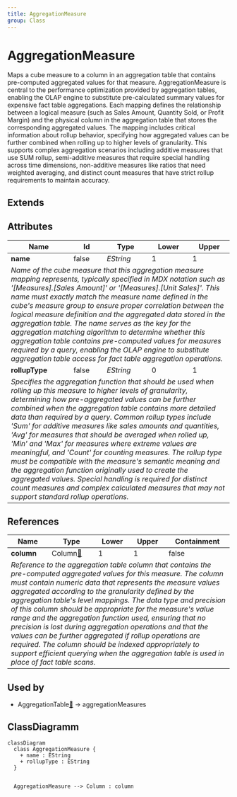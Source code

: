 ```yaml
---
title: AggregationMeasure
group: Class
---
```


# AggregationMeasure<a name="class-aggregationmeasure"></a>

Maps a cube measure to a column in an aggregation table that contains pre-computed aggregated values for that measure. AggregationMeasure is central to the performance optimization provided by aggregation tables, enabling the OLAP engine to substitute pre-calculated summary values for expensive fact table aggregations. Each mapping defines the relationship between a logical measure (such as Sales Amount, Quantity Sold, or Profit Margin) and the physical column in the aggregation table that stores the corresponding aggregated values. The mapping includes critical information about rollup behavior, specifying how aggregated values can be further combined when rolling up to higher levels of granularity. This supports complex aggregation scenarios including additive measures that use SUM rollup, semi-additive measures that require special handling across time dimensions, non-additive measures like ratios that need weighted averaging, and distinct count measures that have strict rollup requirements to maintain accuracy.
## Extends

## Attributes

<table>
  <thead>
    <tr>
      <th>Name</th>
      <th>Id</th>
      <th>Type</th>
      <th>Lower</th>
      <th>Upper</th>
    </tr>
  </thead>
  <tbody>
    <tr>
      <td><strong>name</strong></td>
      <td>false</td>
      <td><em>EString</em></td>
      <td>1</td>
      <td>1</td>
    </tr>
    <tr>
      <td colspan="5"><em>Name of the cube measure that this aggregation measure mapping represents, typically specified in MDX notation such as '[Measures].[Sales Amount]' or '[Measures].[Unit Sales]'. This name must exactly match the measure name defined in the cube's measure group to ensure proper correlation between the logical measure definition and the aggregated data stored in the aggregation table. The name serves as the key for the aggregation matching algorithm to determine whether this aggregation table contains pre-computed values for measures required by a query, enabling the OLAP engine to substitute aggregation table access for fact table aggregation operations.</em></td>
    </tr>
    <tr>
      <td><strong>rollupType</strong></td>
      <td>false</td>
      <td><em>EString</em></td>
      <td>0</td>
      <td>1</td>
    </tr>
    <tr>
      <td colspan="5"><em>Specifies the aggregation function that should be used when rolling up this measure to higher levels of granularity, determining how pre-aggregated values can be further combined when the aggregation table contains more detailed data than required by a query. Common rollup types include 'Sum' for additive measures like sales amounts and quantities, 'Avg' for measures that should be averaged when rolled up, 'Min' and 'Max' for measures where extreme values are meaningful, and 'Count' for counting measures. The rollup type must be compatible with the measure's semantic meaning and the aggregation function originally used to create the aggregated values. Special handling is required for distinct count measures and complex calculated measures that may not support standard rollup operations.</em></td>
    </tr>
  </tbody>
</table>

## References

<table>
  <thead>
    <tr>
      <th>Name</th>
      <th>Type</th>
      <th>Lower</th>
      <th>Upper</th>
      <th>Containment</th>
    </tr>
  </thead>
  <tbody>
    <tr>
      <td><strong>column</strong></td>
      <td>Column<a href="./class-Column">🔗</a></td>
      <td>1</td>
      <td>1</td>
      <td>false</td>
    </tr>
    <tr>
      <td colspan="5"><em>Reference to the aggregation table column that contains the pre-computed aggregated values for this measure. The column must contain numeric data that represents the measure values aggregated according to the granularity defined by the aggregation table's level mappings. The data type and precision of this column should be appropriate for the measure's value range and the aggregation function used, ensuring that no precision is lost during aggregation operations and that the values can be further aggregated if rollup operations are required. The column should be indexed appropriately to support efficient querying when the aggregation table is used in place of fact table scans.</em></td>
    </tr>
  </tbody>
</table>



## Used by

- AggregationTable[🔗](./class-AggregationTable) → aggregationMeasures

## ClassDiagramm

```mermaid
classDiagram
  class AggregationMeasure {
    + name : EString
    + rollupType : EString
  }


  AggregationMeasure --> Column : column

```
